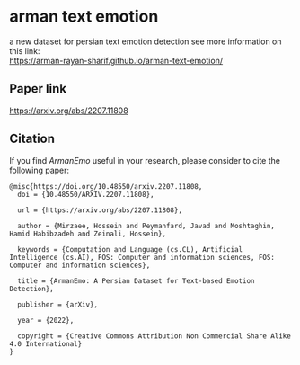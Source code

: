 # arman text emotion
a new dataset for persian text emotion detection
see more information on this link:<br>
https://arman-rayan-sharif.github.io/arman-text-emotion/

## Paper link
https://arxiv.org/abs/2207.11808


## Citation
If you find *ArmanEmo* useful in your research, please consider to cite the following paper:
```
@misc{https://doi.org/10.48550/arxiv.2207.11808,
  doi = {10.48550/ARXIV.2207.11808},
  
  url = {https://arxiv.org/abs/2207.11808},
  
  author = {Mirzaee, Hossein and Peymanfard, Javad and Moshtaghin, Hamid Habibzadeh and Zeinali, Hossein},
  
  keywords = {Computation and Language (cs.CL), Artificial Intelligence (cs.AI), FOS: Computer and information sciences, FOS: Computer and information sciences},
  
  title = {ArmanEmo: A Persian Dataset for Text-based Emotion Detection},
  
  publisher = {arXiv},
  
  year = {2022},
  
  copyright = {Creative Commons Attribution Non Commercial Share Alike 4.0 International}
}
```

